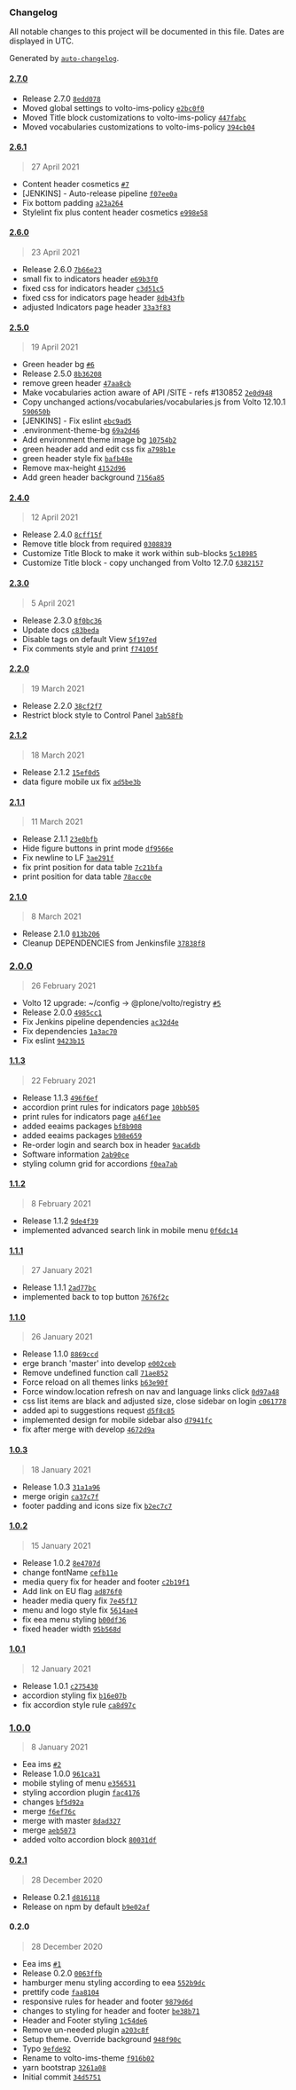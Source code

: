 ### Changelog

All notable changes to this project will be documented in this file. Dates are displayed in UTC.

Generated by [`auto-changelog`](https://github.com/CookPete/auto-changelog).

#### [2.7.0](https://github.com/eea/volto-ims-theme/compare/2.6.1...2.7.0)

- Release 2.7.0 [`8edd078`](https://github.com/eea/volto-ims-theme/commit/8edd078462d81e11cdc294d0be5c08a076380a74)
- Moved global settings to volto-ims-policy [`e2bc0f0`](https://github.com/eea/volto-ims-theme/commit/e2bc0f090c677af5cab38c529020c7aa2ba68ddc)
- Moved Title block customizations to volto-ims-policy [`447fabc`](https://github.com/eea/volto-ims-theme/commit/447fabc1c3e8492c0b0e14dbf6ee44f2697581a1)
- Moved vocabularies customizations to volto-ims-policy [`394cb04`](https://github.com/eea/volto-ims-theme/commit/394cb04c717e2cecd97d55018e1eb422f8a94a8c)

#### [2.6.1](https://github.com/eea/volto-ims-theme/compare/2.6.0...2.6.1)

> 27 April 2021

- Content header cosmetics [`#7`](https://github.com/eea/volto-ims-theme/pull/7)
- [JENKINS] - Auto-release pipeline [`f07ee0a`](https://github.com/eea/volto-ims-theme/commit/f07ee0a1320f7150e97fa2051a2d6968c6c7d446)
- Fix bottom padding [`a23a264`](https://github.com/eea/volto-ims-theme/commit/a23a264968bec812da81ba6615cdee5154b746c8)
- Stylelint fix plus content header cosmetics [`e998e58`](https://github.com/eea/volto-ims-theme/commit/e998e5877c2ea411868186b456426d00adc9b1c1)

#### [2.6.0](https://github.com/eea/volto-ims-theme/compare/2.5.0...2.6.0)

> 23 April 2021

- Release 2.6.0 [`7b66e23`](https://github.com/eea/volto-ims-theme/commit/7b66e2335a6714d54151a6fa87a75da4104d8176)
- small fix to indicators header [`e69b3f0`](https://github.com/eea/volto-ims-theme/commit/e69b3f02aa9955a85ff79dadaeefe9cb3fac795d)
- fixed css for indicators header [`c3d51c5`](https://github.com/eea/volto-ims-theme/commit/c3d51c5024006e0fc89b251e301179bf700c03aa)
- fixed css for indicators page header [`8db43fb`](https://github.com/eea/volto-ims-theme/commit/8db43fbfeb31ab9c2feeb1926fdcc7e05b38982d)
- adjusted Indicators page header [`33a3f83`](https://github.com/eea/volto-ims-theme/commit/33a3f833b28869d18851b14d487be3b675bf11a3)

#### [2.5.0](https://github.com/eea/volto-ims-theme/compare/2.4.0...2.5.0)

> 19 April 2021

- Green header bg [`#6`](https://github.com/eea/volto-ims-theme/pull/6)
- Release 2.5.0 [`8b36208`](https://github.com/eea/volto-ims-theme/commit/8b362087ba3aee0e01e32aad91afefb18a90752d)
- remove green header [`47aa8cb`](https://github.com/eea/volto-ims-theme/commit/47aa8cbe6a5bd65df0afedce22332ac5db97015d)
- Make vocabularies action aware of API /SITE - refs #130852 [`2e0d948`](https://github.com/eea/volto-ims-theme/commit/2e0d948182be88244a422e92ac8769ad3b7b67c8)
- Copy unchanged actions/vocabularies/vocabularies.js from Volto 12.10.1 [`590650b`](https://github.com/eea/volto-ims-theme/commit/590650b52caa763b49eac88ed41b67f6c254ee53)
- [JENKINS] - Fix eslint [`ebc9ad5`](https://github.com/eea/volto-ims-theme/commit/ebc9ad57b98760c3b1bda197d562eddadad09df7)
- .environment-theme-bg [`69a2d46`](https://github.com/eea/volto-ims-theme/commit/69a2d46847f53edd4e3e612f920a12e2c88f82b6)
- Add environment theme image bg [`10754b2`](https://github.com/eea/volto-ims-theme/commit/10754b2bb79b714346532ff7cf2f96d50e01b518)
- green header add and edit css fix [`a798b1e`](https://github.com/eea/volto-ims-theme/commit/a798b1e42e5626f0883613cbf45a90f4f88fe347)
- green header style fix [`bafb48e`](https://github.com/eea/volto-ims-theme/commit/bafb48e5b76abda4e55951ac1572de326c893cb9)
- Remove max-height [`4152d96`](https://github.com/eea/volto-ims-theme/commit/4152d961b730037398e34c9bfc02ba023c11c126)
- Add green header background [`7156a85`](https://github.com/eea/volto-ims-theme/commit/7156a85cf306c6f955605d95dc9cc02a2db6cc4b)

#### [2.4.0](https://github.com/eea/volto-ims-theme/compare/2.3.0...2.4.0)

> 12 April 2021

- Release 2.4.0 [`8cff15f`](https://github.com/eea/volto-ims-theme/commit/8cff15f7fe952d278a7610ca5d1fa24c04ae284d)
- Remove title block from required [`0308839`](https://github.com/eea/volto-ims-theme/commit/0308839d1a0980ee618fb94ee64f26ba64907f72)
- Customize Title Block to make it work within sub-blocks [`5c18985`](https://github.com/eea/volto-ims-theme/commit/5c1898545e5187e943c5711877e783eeb27feca2)
- Customize Title block - copy unchanged from Volto 12.7.0 [`6382157`](https://github.com/eea/volto-ims-theme/commit/63821576e2518f1d3b0ebb68f349183790a1c906)

#### [2.3.0](https://github.com/eea/volto-ims-theme/compare/2.2.0...2.3.0)

> 5 April 2021

- Release 2.3.0 [`8f0bc36`](https://github.com/eea/volto-ims-theme/commit/8f0bc362826903d92ee422c9b0805e11e401e3a3)
- Update docs [`c83beda`](https://github.com/eea/volto-ims-theme/commit/c83beda5476da1e067bfc58a4e7de2a23b5f840f)
- Disable tags on default View [`5f197ed`](https://github.com/eea/volto-ims-theme/commit/5f197ed1d8b0790365523f03de1b0d3da8359daf)
- Fix comments style and print [`f74105f`](https://github.com/eea/volto-ims-theme/commit/f74105f9fe77e8a6c2d0b33fbcbf0eba6d5b18d5)

#### [2.2.0](https://github.com/eea/volto-ims-theme/compare/2.1.2...2.2.0)

> 19 March 2021

- Release 2.2.0 [`38cf2f7`](https://github.com/eea/volto-ims-theme/commit/38cf2f70e85f01c1f2d54371c41bdec6ec80d6fe)
- Restrict block style to Control Panel [`3ab58fb`](https://github.com/eea/volto-ims-theme/commit/3ab58fbed8cc7214cc26bb518c7cd7cd6f455a6c)

#### [2.1.2](https://github.com/eea/volto-ims-theme/compare/2.1.1...2.1.2)

> 18 March 2021

- Release 2.1.2 [`15ef0d5`](https://github.com/eea/volto-ims-theme/commit/15ef0d5d16d94436ada79a6f133191d5cf98c429)
- data figure mobile ux fix [`ad5be3b`](https://github.com/eea/volto-ims-theme/commit/ad5be3b4233a7e378eeb6b43c60483cdfd79974f)

#### [2.1.1](https://github.com/eea/volto-ims-theme/compare/2.1.0...2.1.1)

> 11 March 2021

- Release 2.1.1 [`23e0bfb`](https://github.com/eea/volto-ims-theme/commit/23e0bfbba85ec5055671b6ee9dc7243ea9c47a8e)
- Hide figure buttons in print mode [`df9566e`](https://github.com/eea/volto-ims-theme/commit/df9566e5925f710e9b37fa906a89a7448dfc4c3e)
- Fix newline to LF [`3ae291f`](https://github.com/eea/volto-ims-theme/commit/3ae291fd83dc755dbf9a509e7fb2f6d111647fe0)
- fix print position for data table [`7c21bfa`](https://github.com/eea/volto-ims-theme/commit/7c21bfa25d5c4d0b3fea1c8af3cfe7825d408764)
- print position for data table [`78acc0e`](https://github.com/eea/volto-ims-theme/commit/78acc0ec9365f942534feed9d371f4e4635b3344)

#### [2.1.0](https://github.com/eea/volto-ims-theme/compare/2.0.0...2.1.0)

> 8 March 2021

- Release 2.1.0 [`013b206`](https://github.com/eea/volto-ims-theme/commit/013b206b8b7aa989359af3f6cbdadd8d2e99853b)
- Cleanup DEPENDENCIES from Jenkinsfile [`37838f8`](https://github.com/eea/volto-ims-theme/commit/37838f8b2507aa31b81c75d7b94d80be928f6ae8)

### [2.0.0](https://github.com/eea/volto-ims-theme/compare/1.1.3...2.0.0)

> 26 February 2021

- Volto 12 upgrade: ~/config -&gt; @plone/volto/registry [`#5`](https://github.com/eea/volto-ims-theme/pull/5)
- Release 2.0.0 [`4985cc1`](https://github.com/eea/volto-ims-theme/commit/4985cc1c524d319b1a2ad0fd8dc478bb8988827b)
- Fix Jenkins pipeline dependencies [`ac32d4e`](https://github.com/eea/volto-ims-theme/commit/ac32d4e57576fde0996990a5e3b7681ed3a00786)
- Fix dependencies [`1a3ac70`](https://github.com/eea/volto-ims-theme/commit/1a3ac7014f242330471ed54bbd74aecbdf0902e8)
- Fix eslint [`9423b15`](https://github.com/eea/volto-ims-theme/commit/9423b15f62cadae2707977ef53689325bebb0b8a)

#### [1.1.3](https://github.com/eea/volto-ims-theme/compare/1.1.2...1.1.3)

> 22 February 2021

- Release 1.1.3 [`496f6ef`](https://github.com/eea/volto-ims-theme/commit/496f6efd32f1cb27f59b0ea5b02226791426358e)
- accordion print rules for indicators page [`10bb505`](https://github.com/eea/volto-ims-theme/commit/10bb505821a7c56c8060622d502820da38cc2f41)
- print rules for indicators page [`a46f1ee`](https://github.com/eea/volto-ims-theme/commit/a46f1eebe9ea8a6be895c6c4d6d4f1db09712c59)
- added eeaims packages [`bf8b908`](https://github.com/eea/volto-ims-theme/commit/bf8b908a9399d58198622417174212204f6c62fe)
- added eeaims packages [`b98e659`](https://github.com/eea/volto-ims-theme/commit/b98e659e4f7949dbe69cb9b2c3dab742038d627f)
- Re-order login and search box in header [`9aca6db`](https://github.com/eea/volto-ims-theme/commit/9aca6db2fbd3a4d9c41ec9eab7d8f44aa1ba8898)
- Software information [`2ab90ce`](https://github.com/eea/volto-ims-theme/commit/2ab90cefcd41cb809373ddb65d5cc22d33a3719e)
- styling column grid for accordions [`f0ea7ab`](https://github.com/eea/volto-ims-theme/commit/f0ea7ab1260aaa0be5dc45fa5cf4587472807368)

#### [1.1.2](https://github.com/eea/volto-ims-theme/compare/1.1.1...1.1.2)

> 8 February 2021

- Release 1.1.2 [`9de4f39`](https://github.com/eea/volto-ims-theme/commit/9de4f395bd4cdafa327e06478a71253e6206042c)
- implemented advanced search link in mobile menu [`0f6dc14`](https://github.com/eea/volto-ims-theme/commit/0f6dc1400b3450b503db3f8cdbeefb741345d969)

#### [1.1.1](https://github.com/eea/volto-ims-theme/compare/1.1.0...1.1.1)

> 27 January 2021

- Release 1.1.1 [`2ad77bc`](https://github.com/eea/volto-ims-theme/commit/2ad77bcde995721d432e07f5f2a243bd5beb6c73)
- implemented back to top button [`7676f2c`](https://github.com/eea/volto-ims-theme/commit/7676f2c19b8f88e87e953fa091ad497683433c12)

#### [1.1.0](https://github.com/eea/volto-ims-theme/compare/1.0.3...1.1.0)

> 26 January 2021

- Release 1.1.0 [`8869ccd`](https://github.com/eea/volto-ims-theme/commit/8869ccd423d8952b7bb35d0380989ed222ea410b)
- erge branch 'master' into develop [`e002ceb`](https://github.com/eea/volto-ims-theme/commit/e002ceb2caf61ee349851d30a3fd0497713b4a76)
- Remove undefined function call [`71ae852`](https://github.com/eea/volto-ims-theme/commit/71ae852c249c3e209c29a6c3a3a0fd24be4b02a7)
- Force reload on all themes links [`b63e90f`](https://github.com/eea/volto-ims-theme/commit/b63e90f396d7fb6a83138c30ace61a5af9d551ef)
- Force window.location refresh on nav and language links click [`0d97a48`](https://github.com/eea/volto-ims-theme/commit/0d97a48b6a2ff79b8731ab86d94281a716a84871)
- css list items are black and adjusted size, close sidebar on login [`c061778`](https://github.com/eea/volto-ims-theme/commit/c0617782d1be1d83c1513687b9257c46370b4ea4)
- added api to suggestions request [`d5f8c85`](https://github.com/eea/volto-ims-theme/commit/d5f8c85c1390902d452946ddcd0905b06bce1a62)
- implemented design for mobile sidebar also [`d7941fc`](https://github.com/eea/volto-ims-theme/commit/d7941fce67e453a9702bc38a4bd5d45e7d0b0092)
- fix after merge with develop [`4672d9a`](https://github.com/eea/volto-ims-theme/commit/4672d9a8408b4c8bc54cab14fe022733c4141c92)

#### [1.0.3](https://github.com/eea/volto-ims-theme/compare/1.0.2...1.0.3)

> 18 January 2021

- Release 1.0.3 [`31a1a96`](https://github.com/eea/volto-ims-theme/commit/31a1a967295cf66cacb2cfa9eab459eec0f6fd3a)
- merge origin [`ca37c7f`](https://github.com/eea/volto-ims-theme/commit/ca37c7f8b8ee11a51286112feaabb7ec33d41756)
- footer padding and icons size fix [`b2ec7c7`](https://github.com/eea/volto-ims-theme/commit/b2ec7c7248815a0864564b647477ac8f1515a4db)

#### [1.0.2](https://github.com/eea/volto-ims-theme/compare/1.0.1...1.0.2)

> 15 January 2021

- Release 1.0.2 [`8e4707d`](https://github.com/eea/volto-ims-theme/commit/8e4707de2f5eca65ff89c8bce618a4279378bf76)
- change fontName [`cefb11e`](https://github.com/eea/volto-ims-theme/commit/cefb11e399f0cacf70f2af7a11ef433871e4c43e)
- media query fix for header and footer [`c2b19f1`](https://github.com/eea/volto-ims-theme/commit/c2b19f14b3617a5de3531c49c9d6607b81fea60d)
- Add link on EU flag [`ad876f0`](https://github.com/eea/volto-ims-theme/commit/ad876f09a23f23df5169a16311ec66d0d7033cbf)
- header media query fix [`7e45f17`](https://github.com/eea/volto-ims-theme/commit/7e45f17cc467349abcb6422121a4e4488c888cb3)
- menu and logo style fix [`5614ae4`](https://github.com/eea/volto-ims-theme/commit/5614ae45e65396987f8d3bb6fadbd9518cdb4945)
- fix eea menu styling [`b00df36`](https://github.com/eea/volto-ims-theme/commit/b00df36abd2a038e1923931f218d09ea10c816d0)
- fixed header width [`95b568d`](https://github.com/eea/volto-ims-theme/commit/95b568d7f98eddb563dd2a93ae058758f7ac7a6d)

#### [1.0.1](https://github.com/eea/volto-ims-theme/compare/1.0.0...1.0.1)

> 12 January 2021

- Release 1.0.1 [`c275430`](https://github.com/eea/volto-ims-theme/commit/c275430abb14d37259a3b39be7abedb7b7e0b825)
- accordion styling fix [`b16e07b`](https://github.com/eea/volto-ims-theme/commit/b16e07b839a9ee3173f790d85075f942e1ce7046)
- fix accordion style rule [`ca8d97c`](https://github.com/eea/volto-ims-theme/commit/ca8d97cb740ed864aa0dc5136cc1e50155833129)

### [1.0.0](https://github.com/eea/volto-ims-theme/compare/0.2.1...1.0.0)

> 8 January 2021

- Eea ims [`#2`](https://github.com/eea/volto-ims-theme/pull/2)
- Release 1.0.0 [`961ca31`](https://github.com/eea/volto-ims-theme/commit/961ca3174670eeb60bf7afbddf79da3c78c0b3d9)
- mobile styling of menu [`e356531`](https://github.com/eea/volto-ims-theme/commit/e3565318f792ef2dd3813ed62aa4aec8a1f9f8be)
- styling accordion plugin [`fac4176`](https://github.com/eea/volto-ims-theme/commit/fac4176dd2f34b600daf7efef64d71b40d8f455e)
- changes [`bf5d92a`](https://github.com/eea/volto-ims-theme/commit/bf5d92abb80c8d31abaef97230a22ab1c0f1a3ac)
- merge [`f6ef76c`](https://github.com/eea/volto-ims-theme/commit/f6ef76c2fb942a8627d3fc65ec2ca44f4cd17049)
- merge with master [`8dad327`](https://github.com/eea/volto-ims-theme/commit/8dad327ab8255d1d1f8a438bf97a9a53078147a1)
- merge [`aeb5073`](https://github.com/eea/volto-ims-theme/commit/aeb5073f151c910f23b2bc6943df1ba5ae7c2bb9)
- added volto accordion block [`80031df`](https://github.com/eea/volto-ims-theme/commit/80031df636d6696b59d31895863d11d393e46432)

#### [0.2.1](https://github.com/eea/volto-ims-theme/compare/0.2.0...0.2.1)

> 28 December 2020

- Release 0.2.1 [`d816118`](https://github.com/eea/volto-ims-theme/commit/d816118f10ebed0ac484d8ca43157b114a44d9d2)
- Release on npm by default [`b9e02af`](https://github.com/eea/volto-ims-theme/commit/b9e02af326910cd9b82b6953b854012178fab817)

#### 0.2.0

> 28 December 2020

- Eea ims [`#1`](https://github.com/eea/volto-ims-theme/pull/1)
- Release 0.2.0 [`0063ffb`](https://github.com/eea/volto-ims-theme/commit/0063ffbb491b1a13c6aa94fb68d09aac2c838143)
- hamburger menu styling according to eea [`552b9dc`](https://github.com/eea/volto-ims-theme/commit/552b9dc8998901a4fab48d3927a609787040ef58)
- prettify code [`faa8104`](https://github.com/eea/volto-ims-theme/commit/faa8104a282188ca1e2e845263e2ad1efba5ea9e)
- responsive rules for header and footer [`9879d6d`](https://github.com/eea/volto-ims-theme/commit/9879d6d3fa2fc14934c51d7cb979135bc132f828)
- changes to styling for header and footer [`be38b71`](https://github.com/eea/volto-ims-theme/commit/be38b71164cc02f18e0c63960adfbce89261cc09)
- Header and Footer styling [`1c54de6`](https://github.com/eea/volto-ims-theme/commit/1c54de6a601aa50f8b16077b1a646dcc9b4987fe)
- Remove un-needed plugin [`a203c8f`](https://github.com/eea/volto-ims-theme/commit/a203c8f65798e2501c69aa355f26e8c647c4dfb8)
- Setup theme. Override background [`948f90c`](https://github.com/eea/volto-ims-theme/commit/948f90cc5e06c50ee455d8f73fc372aa651b367e)
- Typo [`9efde92`](https://github.com/eea/volto-ims-theme/commit/9efde9213f12a2c422b672e8fd5130e528d67331)
- Rename to volto-ims-theme [`f916b02`](https://github.com/eea/volto-ims-theme/commit/f916b022beb43db3595fd914fd3ed7a70d6fb82b)
- yarn bootstrap [`3261a08`](https://github.com/eea/volto-ims-theme/commit/3261a08c4bddb3d8199a67a21de7e26dbf22ceb5)
- Initial commit [`34d5751`](https://github.com/eea/volto-ims-theme/commit/34d5751e41a18a674fa5e9f26055e72c2485b8ca)
